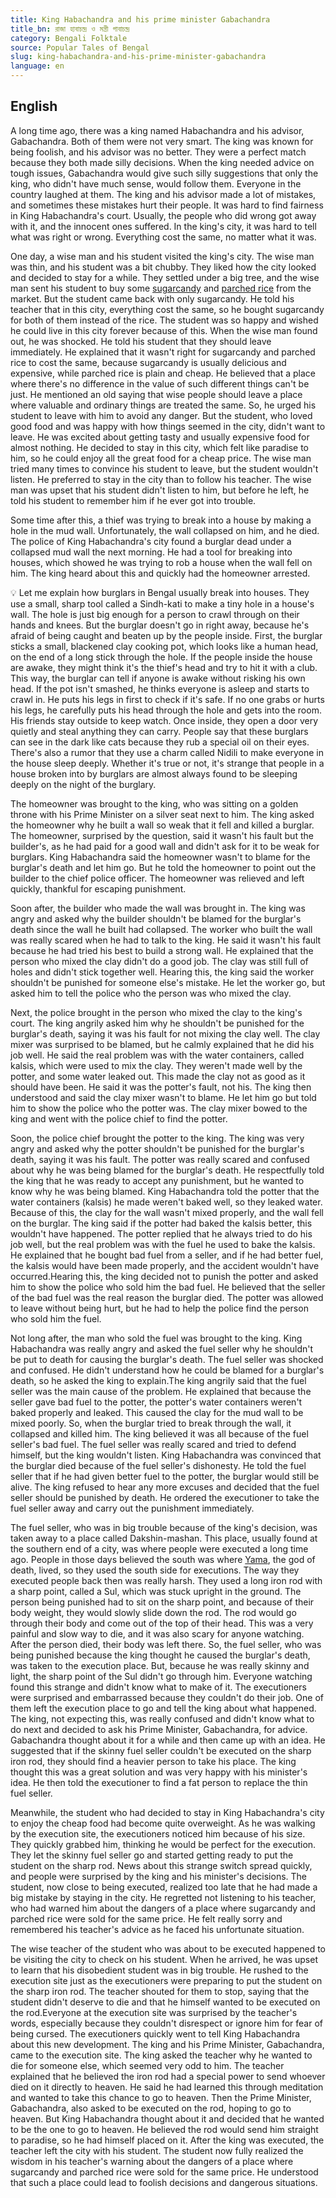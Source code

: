 ```yaml
---
title: King Habachandra and his prime minister Gabachandra
title_bn: রাজা হাবাচন্দ্র ও মন্ত্রী গাবাচন্দ্র
category: Bengali Folktale
source: Popular Tales of Bengal
slug: king-habachandra-and-his-prime-minister-gabachandra
language: en
---
```


## English

A long time ago, there was a king named Habachandra and his advisor, Gabachandra. Both of them were not very smart. The king was known for being foolish, and his advisor was no better. They were a perfect match because they both made silly decisions. When the king needed advice on tough issues, Gabachandra would give such silly suggestions that only the king, who didn't have much sense, would follow them. Everyone in the country laughed at them. The king and his advisor made a lot of mistakes, and sometimes these mistakes hurt their people. It was hard to find fairness in King Habachandra's court. Usually, the people who did wrong got away with it, and the innocent ones suffered. In the king's city, it was hard to tell what was right or wrong. Everything cost the same, no matter what it was.

One day, a wise man and his student visited the king's city. The wise man was thin, and his student was a bit chubby. They liked how the city looked and decided to stay for a while. They settled under a big tree, and the wise man sent his student to buy some [sugarcandy](https://en.wikipedia.org/wiki/Rock_candy) and [parched rice](https://en.wikipedia.org/wiki/Puffed_rice) from the market. But the student came back with only sugarcandy. He told his teacher that in this city, everything cost the same, so he bought sugarcandy for both of them instead of the rice. The student was so happy and wished he could live in this city forever because of this. When the wise man found out, he was shocked. He told his student that they should leave immediately. He explained that it wasn't right for sugarcandy and parched rice to cost the same, because sugarcandy is usually delicious and expensive, while parched rice is plain and cheap. He believed that a place where there's no difference in the value of such different things can't be just. He mentioned an old saying that wise people should leave a place where valuable and ordinary things are treated the same. So, he urged his student to leave with him to avoid any danger. But the student, who loved good food and was happy with how things seemed in the city, didn't want to leave. He was excited about getting tasty and usually expensive food for almost nothing. He decided to stay in this city, which felt like paradise to him, so he could enjoy all the great food for a cheap price. The wise man tried many times to convince his student to leave, but the student wouldn't listen. He preferred to stay in the city than to follow his teacher. The wise man was upset that his student didn't listen to him, but before he left, he told his student to remember him if he ever got into trouble.

Some time after this, a thief was trying to break into a house by making a hole in the mud wall. Unfortunately, the wall collapsed on him, and he died. The police of King Habachandra's city found a burglar dead under a collapsed mud wall the next morning. He had a tool for breaking into houses, which showed he was trying to rob a house when the wall fell on him. The king heard about this and quickly had the homeowner arrested.

<aside>

💡 Let me explain how burglars in Bengal usually break into houses. They use a small, sharp tool called a Sindh-kati to make a tiny hole in a house's wall. The hole is just big enough for a person to crawl through on their hands and knees. But the burglar doesn't go in right away, because he's afraid of being caught and beaten up by the people inside. First, the burglar sticks a small, blackened clay cooking pot, which looks like a human head, on the end of a long stick through the hole. If the people inside the house are awake, they might think it's the thief's head and try to hit it with a club. This way, the burglar can tell if anyone is awake without risking his own head. If the pot isn't smashed, he thinks everyone is asleep and starts to crawl in. He puts his legs in first to check if it's safe. If no one grabs or hurts his legs, he carefully puts his head through the hole and gets into the room. His friends stay outside to keep watch. Once inside, they open a door very quietly and steal anything they can carry. People say that these burglars can see in the dark like cats because they rub a special oil on their eyes. There's also a rumor that they use a charm called Nidili to make everyone in the house sleep deeply. Whether it's true or not, it's strange that people in a house broken into by burglars are almost always found to be sleeping deeply on the night of the burglary.

</aside>

The homeowner was brought to the king, who was sitting on a golden throne with his Prime Minister on a silver seat next to him. The king asked the homeowner why he built a wall so weak that it fell and killed a burglar. The homeowner, surprised by the question, said it wasn't his fault but the builder's, as he had paid for a good wall and didn't ask for it to be weak for burglars. King Habachandra said the homeowner wasn't to blame for the burglar's death and let him go. But he told the homeowner to point out the builder to the chief police officer. The homeowner was relieved and left quickly, thankful for escaping punishment.

Soon after, the builder who made the wall was brought in. The king was angry and asked why the builder shouldn't be blamed for the burglar's death since the wall he built had collapsed. The worker who built the wall was really scared when he had to talk to the king. He said it wasn't his fault because he had tried his best to build a strong wall. He explained that the person who mixed the clay didn't do a good job. The clay was still full of holes and didn't stick together well. Hearing this, the king said the worker shouldn't be punished for someone else's mistake. He let the worker go, but asked him to tell the police who the person was who mixed the clay.

Next, the police brought in the person who mixed the clay to the king's court. The king angrily asked him why he shouldn't be punished for the burglar's death, saying it was his fault for not mixing the clay well. The clay mixer was surprised to be blamed, but he calmly explained that he did his job well. He said the real problem was with the water containers, called kalsis, which were used to mix the clay. They weren't made well by the potter, and some water leaked out. This made the clay not as good as it should have been. He said it was the potter's fault, not his. The king then understood and said the clay mixer wasn't to blame. He let him go but told him to show the police who the potter was. The clay mixer bowed to the king and went with the police chief to find the potter.

Soon, the police chief brought the potter to the king. The king was very angry and asked why the potter shouldn't be punished for the burglar's death, saying it was his fault. The potter was really scared and confused about why he was being blamed for the burglar's death. He respectfully told the king that he was ready to accept any punishment, but he wanted to know why he was being blamed. King Habachandra told the potter that the water containers (kalsis) he made weren't baked well, so they leaked water. Because of this, the clay for the wall wasn't mixed properly, and the wall fell on the burglar. The king said if the potter had baked the kalsis better, this wouldn't have happened. The potter replied that he always tried to do his job well, but the real problem was with the fuel he used to bake the kalsis. He explained that he bought bad fuel from a seller, and if he had better fuel, the kalsis would have been made properly, and the accident wouldn't have occurred.Hearing this, the king decided not to punish the potter and asked him to show the police who sold him the bad fuel. He believed that the seller of the bad fuel was the real reason the burglar died. The potter was allowed to leave without being hurt, but he had to help the police find the person who sold him the fuel.

Not long after, the man who sold the fuel was brought to the king. King Habachandra was really angry and asked the fuel seller why he shouldn't be put to death for causing the burglar's death. The fuel seller was shocked and confused. He didn't understand how he could be blamed for a burglar's death, so he asked the king to explain.The king angrily said that the fuel seller was the main cause of the problem. He explained that because the seller gave bad fuel to the potter, the potter's water containers weren't baked properly and leaked. This caused the clay for the mud wall to be mixed poorly. So, when the burglar tried to break through the wall, it collapsed and killed him. The king believed it was all because of the fuel seller's bad fuel. The fuel seller was really scared and tried to defend himself, but the king wouldn't listen. King Habachandra was convinced that the burglar died because of the fuel seller's dishonesty. He told the fuel seller that if he had given better fuel to the potter, the burglar would still be alive. The king refused to hear any more excuses and decided that the fuel seller should be punished by death. He ordered the executioner to take the fuel seller away and carry out the punishment immediately.

The fuel seller, who was in big trouble because of the king's decision, was taken away to a place called Dakshin-mashan. This place, usually found at the southern end of a city, was where people were executed a long time ago. People in those days believed the south was where [Yama](https://en.wikipedia.org/wiki/Yama), the god of death, lived, so they used the south side for executions. The way they executed people back then was really harsh. They used a long iron rod with a sharp point, called a Sul, which was stuck upright in the ground. The person being punished had to sit on the sharp point, and because of their body weight, they would slowly slide down the rod. The rod would go through their body and come out of the top of their head. This was a very painful and slow way to die, and it was also scary for anyone watching. After the person died, their body was left there. So, the fuel seller, who was being punished because the king thought he caused the burglar's death, was taken to the execution place. But, because he was really skinny and light, the sharp point of the Sul didn't go through him. Everyone watching found this strange and didn't know what to make of it. The executioners were surprised and embarrassed because they couldn't do their job. One of them left the execution place to go and tell the king about what happened. The king, not expecting this, was really confused and didn't know what to do next and decided to ask his Prime Minister, Gabachandra, for advice. Gabachandra thought about it for a while and then came up with an idea. He suggested that if the skinny fuel seller couldn't be executed on the sharp iron rod, they should find a heavier person to take his place. The king thought this was a great solution and was very happy with his minister's idea. He then told the executioner to find a fat person to replace the thin fuel seller.

Meanwhile, the student who had decided to stay in King Habachandra's city to enjoy the cheap food had become quite overweight. As he was walking by the execution site, the executioners noticed him because of his size. They quickly grabbed him, thinking he would be perfect for the execution. They let the skinny fuel seller go and started getting ready to put the student on the sharp rod. News about this strange switch spread quickly, and people were surprised by the king and his minister's decisions. The student, now close to being executed, realized too late that he had made a big mistake by staying in the city. He regretted not listening to his teacher, who had warned him about the dangers of a place where sugarcandy and parched rice were sold for the same price. He felt really sorry and remembered his teacher's advice as he faced his unfortunate situation.

The wise teacher of the student who was about to be executed happened to be visiting the city to check on his student. When he arrived, he was upset to learn that his disobedient student was in big trouble. He rushed to the execution site just as the executioners were preparing to put the student on the sharp iron rod. The teacher shouted for them to stop, saying that the student didn't deserve to die and that he himself wanted to be executed on the rod.Everyone at the execution site was surprised by the teacher's words, especially because they couldn't disrespect or ignore him for fear of being cursed. The executioners quickly went to tell King Habachandra about this new development. The king and his Prime Minister, Gabachandra, came to the execution site. The king asked the teacher why he wanted to die for someone else, which seemed very odd to him. The teacher explained that he believed the iron rod had a special power to send whoever died on it directly to heaven. He said he had learned this through meditation and wanted to take this chance to go to heaven. Then the Prime Minister, Gabachandra, also asked to be executed on the rod, hoping to go to heaven. But King Habachandra thought about it and decided that he wanted to be the one to go to heaven. He believed the rod would send him straight to paradise, so he had himself placed on it. After the king was executed, the teacher left the city with his student. The student now fully realized the wisdom in his teacher's warning about the dangers of a place where sugarcandy and parched rice were sold for the same price. He understood that such a place could lead to foolish decisions and dangerous situations.
